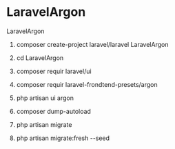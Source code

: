 # LaravelArgon
LaravelArgon

1. composer create-project laravel/laravel LaravelArgon

2. cd LaravelArgon

3. composer requir laravel/ui

4. composer requir laravel-frondtend-presets/argon

5. php artisan ui argon

6. composer dump-autoload

7. php artisan migrate

8. php artisan migrate:fresh --seed

